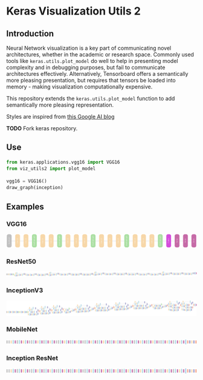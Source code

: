 # Keras Visualization Utils 2

## Introduction
Neural Network visualization is a key part of communicating novel architectures, whether in the academic or research space. Commonly used tools like ```keras.utils.plot_model``` do well to help in presenting model complexity and in debugging purposes, but fail to communicate architectures effectively. Alternatively, Tensorboard offers a semantically more pleasing presentation, but requires that tensors be loaded into memory - making visualization computationally expensive.

This repository extends the ```keras.utils.plot_model``` function to add semantically more pleasing representation.

Styles are inspired from [this Google AI blog](https://ai.googleblog.com/2016/08/improving-inception-and-image.html)

**TODO** Fork keras repository.

## Use
```python
from keras.applications.vgg16 import VGG16
from viz_utils2 import plot_model

vgg16 = VGG16()
draw_graph(inception)
```

## Examples
### VGG16
<img src='docs/vgg16.png'>

### ResNet50
<img src='docs/resnet50.png'>

### InceptionV3
<img src='docs/inceptionv3.png'>

### MobileNet
<img src='docs/mobilenet.png'>

### Inception ResNet
<img src='docs/mobilenet.png'>
